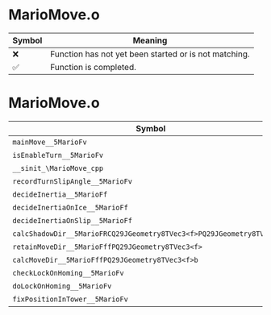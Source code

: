 # MarioMove.o
| Symbol | Meaning 
| ------------- | ------------- 
| :x: | Function has not yet been started or is not matching. 
| :white_check_mark: | Function is completed. 


# MarioMove.o
| Symbol | Decompiled? |
| ------------- | ------------- |
| `mainMove__5MarioFv` | :x: |
| `isEnableTurn__5MarioFv` | :x: |
| `__sinit_\MarioMove_cpp` | :x: |
| `recordTurnSlipAngle__5MarioFv` | :x: |
| `decideInertia__5MarioFf` | :x: |
| `decideInertiaOnIce__5MarioFf` | :x: |
| `decideInertiaOnSlip__5MarioFf` | :x: |
| `calcShadowDir__5MarioFRCQ29JGeometry8TVec3<f>PQ29JGeometry8TVec3<f>` | :x: |
| `retainMoveDir__5MarioFffPQ29JGeometry8TVec3<f>` | :x: |
| `calcMoveDir__5MarioFffPQ29JGeometry8TVec3<f>b` | :x: |
| `checkLockOnHoming__5MarioFv` | :x: |
| `doLockOnHoming__5MarioFv` | :x: |
| `fixPositionInTower__5MarioFv` | :x: |
